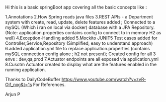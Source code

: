 Hi this is a basic springBoot app covering all the basic concepts like :

1.Annotations
2.How Spring reads java files 
3.REST APIs - a Department system with create, read, update, delete features added ; Connected to a mySQL (Which i ran on local via docker) database with a JPA Repository. (Note: application.properties contains config to connect to in memory H2 as well) 
4.Exception-Handling added 
5.Mockito JUNIT5 Test cases added for Controller,Service,Repository (Simplified, easy to understand approach)
6.added application.yml file to replace application.properties (contains mySQL connection config alone ; h2 not present); Created config for all 3 envs : dev,qa,prod
7.Actuator endpoints are all exposed via application.yml
8.Cusotm Actuator created to display what are the features enabled in the running application.

Thanks to DailyCodeBuffer https://www.youtube.com/watch?v=zvR-Oif_nxg&t=1s For References.

Arjun P
